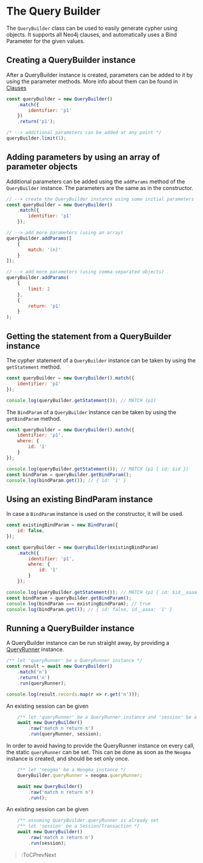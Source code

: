 # The Query Builder

The `QueryBuilder` class can be used to easily generate cypher using objects. It supports all Neo4j clauses, and automatically uses a Bind Parameter for the given values.

## Creating a QueryBuilder instance

After a QueryBuilder instance is created, parameters can be added to it by using the parameter methods.
More info about them can be found in [Clauses](./Clauses)
```js
const queryBuilder = new QueryBuilder()
    .match({
        identifier: 'p1'
    })
    .return('p1');

/* --> additional parameters can be added at any point */
queryBuilder.limit(1);
```

## Adding parameters by using an array of parameter objects

Additional parameters can be added using the `addParams` method of the `QueryBuilder` instance. The parameters are the same as in the constructor.

```js
// --> create the QueryBuilder instance using some initial parameters
const queryBuilder = new QueryBuilder()
    .match({
        identifier: 'p1'        
    });

// --> add more parameters (using an array)
queryBuilder.addParams([
    {
        match: '(n)'
    }
]);

// --> add more parameters (using comma-separated objects)
queryBuilder.addParams(
    {
        limit: 2
    },
    {
        return: 'p1'
    }
);
```

## Getting the statement from a QueryBuilder instance

The cypher statement of a `QueryBuilder` instance can be taken by using the `getStatement` method.

```js
const queryBuilder = new QueryBuilder().match({
    identifier: 'p1'
});

console.log(queryBuilder.getStatement()); // MATCH (p1)
```

The `BindParam` of a `QueryBuilder` instance can be taken by using the `getBindParam` method.

```js
const queryBuilder = new QueryBuilder().match({
    identifier: 'p1',
    where: {
        id: '1'
    }
});

console.log(queryBuilder.getStatement()); // MATCH (p1 { id: $id })
const bindParam = queryBuilder.getBindParam();
console.log(bindParam.get()); // { id: '1' }
```

## Using an existing BindParam instance
In case a `BindParam` instance is used on the constructor, it will be used.

```js
const existingBindParam = new BindParam({
    id: false,
});

const queryBuilder = new QueryBuilder(existingBindParam)
    .match({
        identifier: 'p1',
        where: {
            id: '1'
        }
    });

console.log(queryBuilder.getStatement()); // MATCH (p1 { id: $id__aaaa })
const bindParam = queryBuilder.getBindParam();
console.log(bindParam === existingBindParam); // true
console.log(bindParam.get()); // { id: false, id__aaaa: '1' }
```

## Running a QueryBuilder instance

A QueryBuilder instance can be run straight away, by providing a [QueryRunner](../QueryRunner/Overview) instance.

```js
/** let 'queryRunner' be a QueryRunner instance */
const result = await new QueryBuilder()
    .match('n')
    .return('n')
    .run(queryRunner);

console.log(result.records.map(r => r.get('n')));
```

An existing session can be given
```js
    /** let 'queryRunner' be a QueryRunner instance and 'session' be a Session/Transaction */
    await new QueryBuilder()
        .raw('match n return n')
        .run(queryRunner, session);
``` 

In order to avoid having to provide the QueryRunner instance on every call, the static `queryRunner` can be set.
This can be done as soon as the `Neogma` instance is created, and should be set only once.
```js
    /** let 'neogma' be a Neogma instance */
    QueryBuilder.queryRunner = neogma.queryRunner;

    await new QueryBuilder()
        .raw('match n return n')
        .run();
```

An existing session can be given
```js
    /** assuming QueryBuilder.queryRunner is already set
    /** let 'session' be a Session/Transaction */
    await new QueryBuilder()
        .raw('match n return n')
        .run(session);
``` 

> :ToCPrevNext